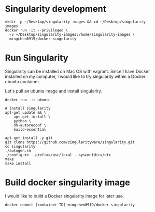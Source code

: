 # Singularity development

```
mkdir -p ~/Desktop/singularity-images && cd ~/Desktop/singularity-images
docker run -it --privileged \
  -v ~/Desktop/singularity-images:/home/singularity-images \
  mingchen0919/docker-singularity
```

# Run Singularity

Singularity can be installed on Mac OS with vagrant. Since I have Docker installed on my computer, I would like to try singularity within
a Docker ubuntu container.

Let's pull an ubuntu image and install singularity.
```
docker run -it ubuntu

# install singularity
apt-get update && \
    apt-get install \
    python \
    dh-autoreconf \
    build-essential
    
apt-get install -y git
git clone https://github.com/singularityware/singularity.git
cd singularity
./autogen.sh
./configure --prefix=/usr/local --sysconfdir=/etc
make
make install
```

# Build docker singularity image

I would like to build a Docker singularity image for later use.
```
docker commit [container ID] mingchen0919/docker-singularity
```



